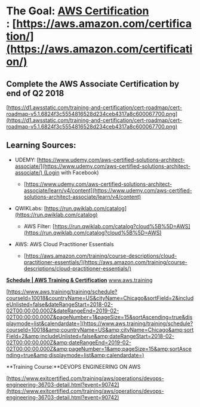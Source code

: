 
# **The Goal:** <u>AWS Certification</u> : [https://aws.amazon.com/certification/](https://aws.amazon.com/certification/)

## Complete the AWS Associate Certification by end of Q2 2018

[https://d1.awsstatic.com/training-and-certification/cert-roadmap/cert-roadmap-v5.1.6824f3c5554816528d234ceb4317a8c600067700.png](https://d1.awsstatic.com/training-and-certification/cert-roadmap/cert-roadmap-v5.1.6824f3c5554816528d234ceb4317a8c600067700.png)

## 


## **Learning Sources:**

- UDEMY: [https://www.udemy.com/aws-certified-solutions-architect-associate/](https://www.udemy.com/aws-certified-solutions-architect-associate/) (Login with Facebook)
    - [https://www.udemy.com/aws-certified-solutions-architect-associate/learn/v4/content](https://www.udemy.com/aws-certified-solutions-architect-associate/learn/v4/content)


- QWIKLabs: [https://run.qwiklab.com/catalog](https://run.qwiklab.com/catalog)
    - AWS Filter: [https://run.qwiklab.com/catalog?cloud%5B%5D=AWS](https://run.qwiklab.com/catalog?cloud%5B%5D=AWS)
- AWS: AWS Cloud Practitioner Essentials
    - [https://aws.amazon.com/training/course-descriptions/cloud-practitioner-essentials/](https://aws.amazon.com/training/course-descriptions/cloud-practitioner-essentials/)




**[Schedule | AWS Training & Certification](https://www.aws.training/training/schedule?courseId=10018&amp;countryName=US&amp;cityName=Chicago&amp;sortField=2&amp;includeUnlisted=false&amp;dateRangeStart=2018-02-02T00:00:00.000Z&amp;dateRangeEnd=2019-02-02T00:00:00.000Z&amp;pageNumber=1&amp;pageSize=15&amp;sortAscending=true&amp;displaymode=list&amp;calendardate)** www.aws.training

[https://www.aws.training/training/schedule?courseId=10018&countryName=US&cityName=Chicago&sortField=2&includeUnlisted=false&dateRangeStart=2018-02-02T00:00:00.000Z&dateRangeEnd=2019-02-02T00:00:00.000Z&pageNumber=1&pageSize=15&sortAscending=true&displaymode=list&calendardate=](https://www.aws.training/training/schedule?courseId=10018&amp;countryName=US&amp;cityName=Chicago&amp;sortField=2&amp;includeUnlisted=false&amp;dateRangeStart=2018-02-02T00:00:00.000Z&amp;dateRangeEnd=2019-02-02T00:00:00.000Z&amp;pageNumber=1&amp;pageSize=15&amp;sortAscending=true&amp;displaymode=list&amp;calendardate=)



**Training Course:**DEVOPS ENGINEERING ON AWS

[https://www.exitcertified.com/training/aws/operations/devops-engineering-36703-detail.html?event=90742](https://www.exitcertified.com/training/aws/operations/devops-engineering-36703-detail.html?event=90742)
